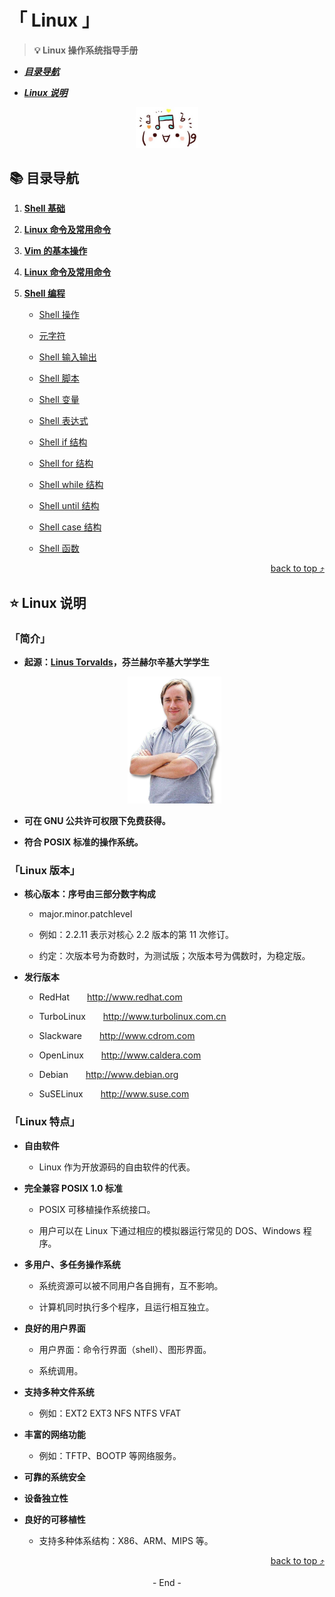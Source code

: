 # 「 Linux 」

> **💡 Linux 操作系统指导手册**

+ ***[目录导航](#-目录导航)***

+ ***[Linux 说明](#-linux-说明)***

<div align="center">
    <img src="https://github.com/fmw666/my-image-file/blob/master/images/cute/small-cute-8.jpg" width=100>
</div>

## 📚 目录导航

1. **[Shell 基础]()**

1. **[Linux 命令及常用命令]()**

1. **[Vim 的基本操作]()**

1. **[Linux 命令及常用命令]()**

1. **[Shell 编程]()**

    + [Shell 操作]()

    + [元字符]()

    + [Shell 输入输出]()

    + [Shell 脚本]()

    + [Shell 变量]()

    + [Shell 表达式]()

    + [Shell if 结构]()

    + [Shell for 结构]()

    + [Shell while 结构]()

    + [Shell until 结构]()

    + [Shell case 结构]()

    + [Shell 函数]()

<div align="right">
    <a href="#linux">back to top ⤴</a>
</div>

## ⭐ Linux 说明

### 「简介」

+ **起源：[Linus Torvalds](#welcome)，芬兰赫尔辛基大学学生**

    <div align="center">
        <img src="pics/linus.jpg" width=150>
    </div>

+ **可在 GNU 公共许可权限下免费获得。**

+ **符合 POSIX 标准的操作系统。**

### 「Linux 版本」

+ **核心版本：序号由三部分数字构成**

    + major.minor.patchlevel

    + 例如：2.2.11 表示对核心 2.2 版本的第 11 次修订。

    + 约定：次版本号为奇数时，为测试版；次版本号为偶数时，为稳定版。

+ **发行版本**

    + RedHat&emsp;&emsp;http://www.redhat.com

    + TurboLinux&emsp;&emsp;http://www.turbolinux.com.cn

    + Slackware&emsp;&emsp;http://www.cdrom.com

    + OpenLinux&emsp;&emsp;http://www.caldera.com

    + Debian&emsp;&emsp;http://www.debian.org

    + SuSELinux&emsp;&emsp;http://www.suse.com

### 「Linux 特点」

+ **自由软件**

    + Linux 作为开放源码的自由软件的代表。

+ **完全兼容 POSIX 1.0 标准**

    + POSIX 可移植操作系统接口。

    + 用户可以在 Linux 下通过相应的模拟器运行常见的 DOS、Windows 程序。

+ **多用户、多任务操作系统**

    + 系统资源可以被不同用户各自拥有，互不影响。

    + 计算机同时执行多个程序，且运行相互独立。

+ **良好的用户界面**

    + 用户界面：命令行界面（shell）、图形界面。

    + 系统调用。

+ **支持多种文件系统**

    + 例如：EXT2 EXT3 NFS NTFS VFAT

+ **丰富的网络功能**

    + 例如：TFTP、BOOTP 等网络服务。

+ **可靠的系统安全**

+ **设备独立性**

+ **良好的可移植性**

    + 支持多种体系结构：X86、ARM、MIPS 等。

<div align="right">
    <a href="#linux">back to top ⤴</a>
</div>

<div align="center">
    <br>
    - End -
</div>